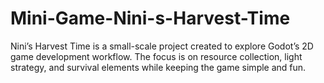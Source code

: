 # Mini-Game-Nini-s-Harvest-Time
Nini’s Harvest Time is a small-scale project created to explore Godot’s 2D game development workflow. The focus is on resource collection, light strategy, and survival elements while keeping the game simple and fun.
